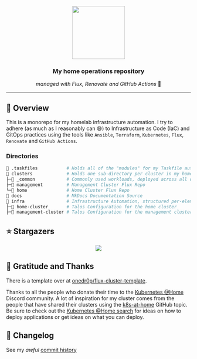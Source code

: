 <div align="center">

<img src="https://raw.githubusercontent.com/mirceanton/home-ops/docs/init/icon.png" align="center" width="144px" height="144px"/>

<h3> My home operations repository </h3>

<i>managed with Flux, Renovate and GitHub Actions</i> 🤖

</div>

---

## 📖 Overview

This is a monorepo for my homelab infrastructure automation. I try to adhere (as much as I reasonably can 😅) to Infrastructure as Code (IaC) and GitOps practices using the tools like `Ansible`, `Terraform`, `Kubernetes`, `Flux`, `Renovate` and `GitHub Actions`.

### Directories

```sh
📁 .taskfiles           # Holds all of the "modules" for my Taskfile automation
📁 clusters             # Holds one sub-directory per cluster in my homelab
├─📁 _common            # Commonly used workloads, deployed across all of the clusters
├─📁 management         # Management Cluster Flux Repo
└─📁 home               # Home Cluster Flux Repo
📁 docs                 # MkDocs Documentation Source
📁 infra                # Infrastructure Automation, structured per-element
├─📁 home-cluster       # Talos Configuration for the home cluster
├─📁 management-cluster # Talos Configuration for the management cluster
```

## ⭐ Stargazers

<div align="center">
    <a href="https://star-history.com/#mirceanton/home-ops&Date">
        <img src="https://api.star-history.com/svg?repos=mirceanton/home-ops&type=Date">
    </a>
</div>

## 🤝 Gratitude and Thanks

There is a template over at [onedr0p/flux-cluster-template](https://github.com/onedr0p/flux-cluster-template).

Thanks to all the people who donate their time to the [Kubernetes @Home](https://discord.gg/k8s-at-home) Discord community. A lot of inspiration for my cluster comes from the people that have shared their clusters using the [k8s-at-home](https://github.com/topics/k8s-at-home) GitHub topic. Be sure to check out the [Kubernetes @Home search](https://nanne.dev/k8s-at-home-search/) for ideas on how to deploy applications or get ideas on what you can deploy.

## 📜 Changelog

See my _awful_ [commit history](https://github.com/mirceanton/home-ops/commits/main)
